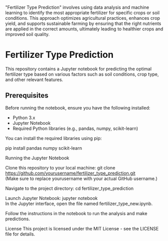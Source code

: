 "Fertilizer Type Prediction" involves using data analysis and machine learning to identify the most appropriate fertilizer for specific crops or soil conditions. This approach optimizes agricultural practices, enhances crop yield, and supports sustainable farming by ensuring that the right nutrients are applied in the correct amounts, ultimately leading to healthier crops and improved soil quality.

# Fertilizer Type Prediction  

This repository contains a Jupyter notebook for predicting the optimal fertilizer type based on various factors such as soil conditions, crop type, and other relevant features.  

## Prerequisites  

Before running the notebook, ensure you have the following installed:  

- Python 3.x  
- Jupyter Notebook  
- Required Python libraries (e.g., pandas, numpy, scikit-learn)  

You can install the required libraries using pip:  
 
pip install pandas numpy scikit-learn

Running the Jupyter Notebook

Clone this repository to your local machine:
git clone https://github.com/yourusername/fertilizer_type_prediction.git  
(Make sure to replace yourusername with your actual GitHub username.)

Navigate to the project directory:
cd fertilizer_type_prediction  

Launch Jupyter Notebook:
jupyter notebook  
In the Jupyter interface, open the file named fertilizer_type_new.ipynb.


Follow the instructions in the notebook to run the analysis and make predictions.

License
This project is licensed under the MIT License - see the LICENSE file for details.

